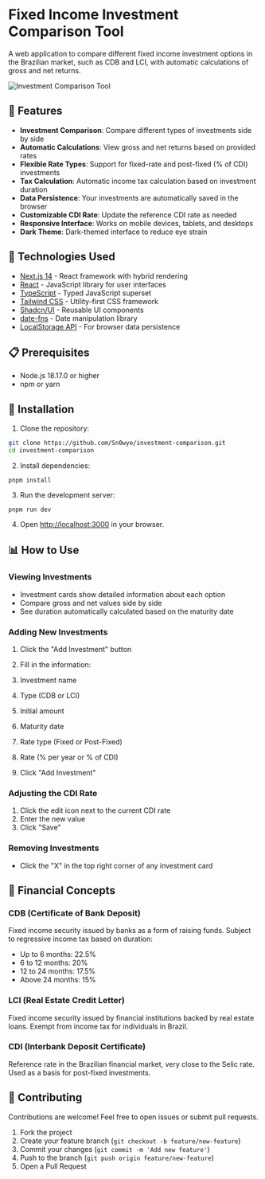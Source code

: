 # Fixed Income Investment Comparison Tool

A web application to compare different fixed income investment options in the Brazilian market, such as CDB and LCI, with automatic calculations of gross and net returns.

![Investment Comparison Tool](https://investment-comparator.vercel.app/)

## 🌟 Features

- **Investment Comparison**: Compare different types of investments side by side
- **Automatic Calculations**: View gross and net returns based on provided rates
- **Flexible Rate Types**: Support for fixed-rate and post-fixed (% of CDI) investments
- **Tax Calculation**: Automatic income tax calculation based on investment duration
- **Data Persistence**: Your investments are automatically saved in the browser
- **Customizable CDI Rate**: Update the reference CDI rate as needed
- **Responsive Interface**: Works on mobile devices, tablets, and desktops
- **Dark Theme**: Dark-themed interface to reduce eye strain

## 🚀 Technologies Used

- [Next.js 14](https://nextjs.org/) - React framework with hybrid rendering
- [React](https://reactjs.org/) - JavaScript library for user interfaces
- [TypeScript](https://www.typescriptlang.org/) - Typed JavaScript superset
- [Tailwind CSS](https://tailwindcss.com/) - Utility-first CSS framework
- [Shadcn/UI](https://ui.shadcn.com/) - Reusable UI components
- [date-fns](https://date-fns.org/) - Date manipulation library
- [LocalStorage API](https://developer.mozilla.org/en-US/docs/Web/API/Window/localStorage) - For browser data persistence

## 📋 Prerequisites

- Node.js 18.17.0 or higher
- npm or yarn

## 🔧 Installation

1. Clone the repository:

```bash
git clone https://github.com/Sn0wye/investment-comparison.git
cd investment-comparison
```

2. Install dependencies:

```shellscript
pnpm install
```

3. Run the development server:

```shellscript
pnpm run dev
```

4. Open [http://localhost:3000](http://localhost:3000) in your browser.

## 📊 How to Use

### Viewing Investments

- Investment cards show detailed information about each option
- Compare gross and net values side by side
- See duration automatically calculated based on the maturity date

### Adding New Investments

1. Click the "Add Investment" button
2. Fill in the information:

3. Investment name
4. Type (CDB or LCI)
5. Initial amount
6. Maturity date
7. Rate type (Fixed or Post-Fixed)
8. Rate (% per year or % of CDI)

9. Click "Add Investment"

### Adjusting the CDI Rate

1. Click the edit icon next to the current CDI rate
2. Enter the new value
3. Click "Save"

### Removing Investments

- Click the "X" in the top right corner of any investment card

## 📘 Financial Concepts

### CDB (Certificate of Bank Deposit)

Fixed income security issued by banks as a form of raising funds. Subject to regressive income tax based on duration:

- Up to 6 months: 22.5%
- 6 to 12 months: 20%
- 12 to 24 months: 17.5%
- Above 24 months: 15%

### LCI (Real Estate Credit Letter)

Fixed income security issued by financial institutions backed by real estate loans. Exempt from income tax for individuals in Brazil.

### CDI (Interbank Deposit Certificate)

Reference rate in the Brazilian financial market, very close to the Selic rate. Used as a basis for post-fixed investments.

## 🤝 Contributing

Contributions are welcome! Feel free to open issues or submit pull requests.

1. Fork the project
2. Create your feature branch (`git checkout -b feature/new-feature`)
3. Commit your changes (`git commit -m 'Add new feature'`)
4. Push to the branch (`git push origin feature/new-feature`)
5. Open a Pull Request
